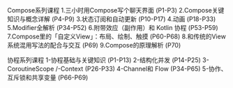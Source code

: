 Compose系列课程
1.三小时用Compose写个聊天界面 (P1-P3) 
2.Compose关键知识与概念详解 (P4-P9)
3.状态订阅和自动更新 (P10-P17)
4.动画 (P18-P33)
5.Modifier全解析 (P34-P52)
6.附带效应（副作用）和 Kotlin 协程  (P53-P59)
7.Compose里的「自定义View」：布局、绘制、触摸 (P60-P68)
8.和传统的View系统混用写法的配合与交互 (P69)
9.Compose的原理解析 (P70)


协程系列课程
1-协程基础与关键知识 (P1-P13)
2-结构化并发 (P14-P25)
3-CoroutineScope /-Context (P26-P33)
4-Channel和 Flow (P34-P65)
5-协作、互斥锁和共享变量 (P66-P69)
